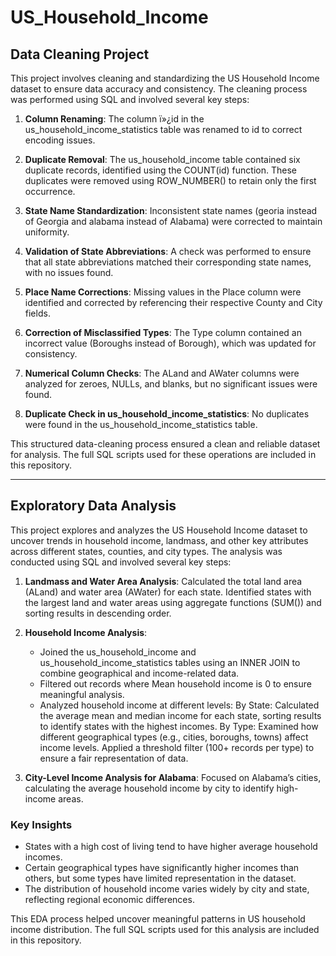 # US_Household_Income


## Data Cleaning Project

This project involves cleaning and standardizing the US Household Income dataset to ensure data accuracy and consistency. The cleaning process was performed using SQL and involved several key steps:

1. **Column Renaming**: The column ï»¿id in the us_household_income_statistics table was renamed to id to correct encoding issues.

2. **Duplicate Removal**: The us_household_income table contained six duplicate records, identified using the COUNT(id) function. These duplicates were removed using ROW_NUMBER() to retain only the first occurrence.

3. **State Name Standardization**: Inconsistent state names (georia instead of Georgia and alabama instead of Alabama) were corrected to maintain uniformity.

4. **Validation of State Abbreviations**: A check was performed to ensure that all state abbreviations matched their corresponding state names, with no issues found.

5. **Place Name Corrections**: Missing values in the Place column were identified and corrected by referencing their respective County and City fields.

6. **Correction of Misclassified Types**: The Type column contained an incorrect value (Boroughs instead of Borough), which was updated for consistency.

7. **Numerical Column Checks**: The ALand and AWater columns were analyzed for zeroes, NULLs, and blanks, but no significant issues were found.

8. **Duplicate Check in us_household_income_statistics**: No duplicates were found in the us_household_income_statistics table.

This structured data-cleaning process ensured a clean and reliable dataset for analysis. The full SQL scripts used for these operations are included in this repository. 


---------------------------


## Exploratory Data Analysis

This project explores and analyzes the US Household Income dataset to uncover trends in household income, landmass, and other key attributes across different states, counties, and city types. The analysis was conducted using SQL and involved several key steps:

1. **Landmass and Water Area Analysis**: Calculated the total land area (ALand) and water area (AWater) for each state. Identified states with the largest land and water areas using aggregate functions (SUM()) and sorting results in descending order.
   
2. **Household Income Analysis**:
   - Joined the us_household_income and us_household_income_statistics tables using an INNER JOIN to combine geographical and income-related data.
   - Filtered out records where Mean household income is 0 to ensure meaningful analysis.
   - Analyzed household income at different levels:
        By State: Calculated the average mean and median income for each state, sorting results to identify states with the highest incomes.
        By Type: Examined how different geographical types (e.g., cities, boroughs, towns) affect income levels.
        Applied a threshold filter (100+ records per type) to ensure a fair representation of data.
     
3. **City-Level Income Analysis for Alabama**: Focused on Alabama’s cities, calculating the average household income by city to identify high-income areas.

   
### Key Insights
- States with a high cost of living tend to have higher average household incomes.
- Certain geographical types have significantly higher incomes than others, but some types have limited representation in the dataset.
- The distribution of household income varies widely by city and state, reflecting regional economic differences.

This EDA process helped uncover meaningful patterns in US household income distribution. The full SQL scripts used for this analysis are included in this repository. 
